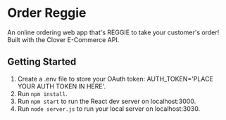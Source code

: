 # Order Reggie
An online ordering web app that's REGGIE to take your customer's order! Built with the Clover E-Commerce API.

## Getting Started
1. Create a .env file to store your OAuth token: AUTH_TOKEN='PLACE YOUR AUTH TOKEN IN HERE'.
2. Run `npm install`.
3. Run `npm start` to run the React dev server on localhost:3000.
4. Run `node server.js` to run your local server on localhost:3030.
